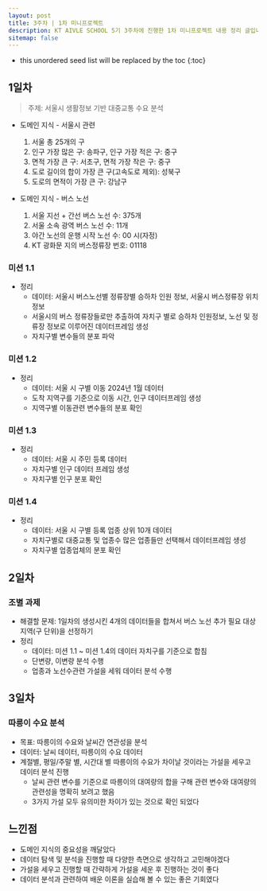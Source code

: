 ```yaml
---
layout: post
title: 3주차 | 1차 미니프로젝트
description: KT AIVLE SCHOOL 5기 3주차에 진행한 1차 미니프로젝트 내용 정리 글입니다.
sitemap: false
---
```


* this unordered seed list will be replaced by the toc
{:toc}

## 1일차

>주제: 서울시 생활정보 기반 대중교통 수요 분석

- 도메인 지식 - 서울시 관련
    1. 서울 총 25개의 구
    2. 인구 가장 많은 구: 송파구, 인구 가장 적은 구: 중구
    3. 면적 가장 큰 구: 서초구, 면적 가장 작은 구: 중구
    4. 도로 길이의 합이 가장 큰 구(고속도로 제외): 성북구
    5. 도로의 면적이 가장 큰 구: 강남구
    
- 도메인 지식 - 버스 노선
    1. 서울 지선 + 간선 버스 노선 수: 375개
    2. 서울 소속 광역 버스 노선 수: 11개
    3. 야간 노선의 운행 시작 노선 수: 00 시(자정) 
    4. KT 광화문 지의 버스정류장 번호: 01118

### 미션 1.1
- 정리
    - 데이터: 서울시 버스노선별 정류장별 승하차 인원 정보, 서울시 버스정류장 위치정보
    - 서울시의 버스 정류장들로만 추출하여 자치구 별로 승하차 인원정보, 노선 및 정류장 정보로 이루어진 데이터프레임 생성
    - 자치구별 변수들의 분포 파악

### 미션 1.2
- 정리
    - 데이터: 서울 시 구별 이동 2024년 1월 데이터
    - 도착 지역구를 기준으로 이동 시간, 인구 데이터프레임 생성
    - 지역구별 이동관련 변수들의 분포 확인

### 미션 1.3
- 정리
    - 데이터: 서울 시 주민 등록 데이터
    - 자치구별 인구 데이터 프레임 생성
    - 자치구별 인구 분포 확인

### 미션 1.4
- 정리
    - 데이터: 서울 시 구별 등록 업종 상위 10개 데이터
    - 자치구별로 대중교통 및 업종수 많은 업종들만 선택해서 데이터프레임 생성
    - 자치구별 업종업체의 분포 확인


## 2일차

### 조별 과제

- 해결할 문제: 1일차의 생성시킨 4개의 데이터들을 합쳐서 버스 노선 추가 필요 대상 지역(구 단위)을 선정하기
- 정리
    - 데이터: 미션 1.1 ~ 미션 1.4의 데이터 자치구를 기준으로 합침
    - 단변량, 이변량 분석 수행
    - 업종과 노선수관련 가설을 세워 데이터 분석 수행

## 3일차

### 따릉이 수요 분석

- 목표: 따릉이의 수요와 날씨간 연관성을 분석
- 데이터: 날씨 데이터, 따릉이의 수요 데이터
- 계절별, 평일/주말 별, 시간대 별 따릉이의 수요가 차이날 것이라는 가설을 세우고 데이터 분석 진행
    - 날씨 관련 변수를 기준으로 따릉이의 대여량의 합을 구해 관련 변수와 대여량의 관련성을 명확히 보려고 했음
    - 3가지 가설 모두 유의미한 차이가 있는 것으로 확인 되었다

## 느낀점

- 도메인 지식의 중요성을 깨달았다
- 데이터 탐색 및 분석을 진행할 때 다양한 측면으로 생각하고 고민해야겠다
- 가설을 세우고 진행할 때 간략하게 가설을 세운 후 진행하는 것이 좋다
- 데이터 분석과 관련하여 배운 이론을 실습해 볼 수 있는 좋은 기회였다